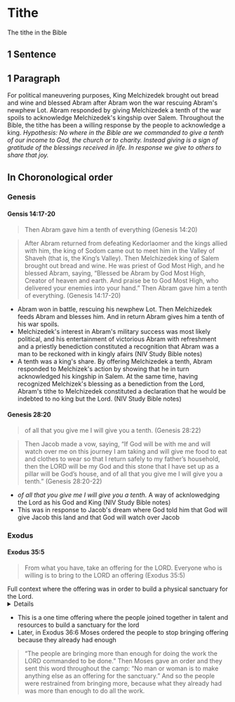# Tithe
The tithe in the Bible

## 1 Sentence

## 1 Paragraph
For political maneuvering purposes, King Melchizedek brought out bread and wine and blessed Abram after Abram won the war rescuing Abram's newphew Lot. Abram responded by giving Melchizedek a tenth of the war spoils to acknowledge Melchizedek's kingship over Salem. Throughout the Bible, the tithe has been a willing response by the people to acknowledge a king. *Hypothesis: No where in the Bible are we commanded to give a tenth of our income to God, the church or to charity. Instead giving is a sign of gratitude of the blessings received in life. In response we give to others to share that joy.*

## In Choronological order
### Genesis
#### Gensis 14:17-20
> Then Abram gave him a tenth of everything (Genesis 14:20)

> After Abram returned from defeating Kedorlaomer and the kings allied with him, the king of Sodom came out to meet him in the Valley of Shaveh (that is, the King’s Valley).
> Then Melchizedek king of Salem brought out bread and wine. He was priest of God Most High,
> and he blessed Abram, saying, “Blessed be Abram by God Most High, Creator of heaven and earth.
> And praise be to God Most High, who delivered your enemies into your hand.” Then Abram gave him a tenth of everything. (Genesis 14:17-20)

- Abram won in battle, rescuing his newphew Lot. Then Melchizedek feeds Abram and blesses him. And in return Abram gives him a tenth of his war spoils.
- Melchizedek's interest in Abram's military success was most likely political, and his entertainment of victorious Abram with refreshment and a priestly benediction constituted a recognition that Abram was a man to be reckoned with in kingly afairs (NIV Study Bible notes)
- A tenth was a king's share. By offering Melchizedek a tenth, Abram responded to Melchizek's action by showing that he in turn acknowledged his kingship in Salem. At the same time, having recognized Melchizek's blessing as a benediction from the Lord, Abram's tithe to Melchizedek constituted a declaration that he would be indebted to no king but the Lord. (NIV Study Bible notes)

#### Genesis 28:20
> of all that you give me I will give you a tenth. (Genesis 28:22)

> Then Jacob made a vow, saying, “If God will be with me and will watch over me on this journey I am taking and will give me food to eat and clothes to wear
> so that I return safely to my father’s household, then the LORD will be my God
> and this stone that I have set up as a pillar will be God’s house, and of all that you give me I will give you a tenth.” (Genesis 28:20-22)

- *of all that you give me I will give you a tenth.* A way of acknlowedging the Lord as his God and King (NIV Study Bible notes)
- This was in response to Jacob's dream where God told him that God will give Jacob this land and that God will watch over Jacob

  
### Exodus
#### Exodus 35:5
> From what you have, take an offering for the LORD. Everyone who is willing is to bring to the LORD an offering (Exodus 35:5)

<summary>
Full context where the offering was in order to build a physical sanctuary for the Lord.
<details>
> Moses said to the whole Israelite community, “This is what the LORD has commanded:
> From what you have, take an offering for the LORD. Everyone who is willing is to bring to the LORD an offering of gold, silver and bronze;
> blue, purple and scarlet yarn and fine linen; goat hair;
> ram skins dyed red and another type of durable leather ; acacia wood;
> olive oil for the light; spices for the anointing oil and for the fragrant incense;
> and onyx stones and other gems to be mounted on the ephod and breastpiece.
>  “All who are skilled among you are to come and make everything the LORD has commanded:
>  the tabernacle with its tent and its covering, clasps, frames, crossbars, posts and bases;
>  the ark with its poles and the atonement cover and the curtain that shields it;
>  the table with its poles and all its articles and the bread of the Presence;
>  the lampstand that is for light with its accessories, lamps and oil for the light;
>  the altar of incense with its poles, the anointing oil and the fragrant incense; the curtain for the doorway at the entrance to the tabernacle;
>  the altar of burnt offering with its bronze grating, its poles and all its utensils; the bronze basin with its stand;
>  the curtains of the courtyard with its posts and bases, and the curtain for the entrance to the courtyard;
>  the tent pegs for the tabernacle and for the courtyard, and their ropes;
>  the woven garments worn for ministering in the sanctuary—both the sacred garments for Aaron the priest and the garments for his sons when they serve as priests.”
>  Then the whole Israelite community withdrew from Moses’ presence,
>  and everyone who was willing and whose heart moved them came and brought an offering to the LORD for the work on the tent of meeting, for all its service, and for the sacred garments.
>  All who were willing, men and women alike, came and brought gold jewelry of all kinds: brooches, earrings, rings and ornaments. They all presented their gold as a wave offering to the LORD.
>  Everyone who had blue, purple or scarlet yarn or fine linen, or goat hair, ram skins dyed red or the other durable leather brought them.
>  Those presenting an offering of silver or bronze brought it as an offering to the LORD, and everyone who had acacia wood for any part of the work brought it.
>  Every skilled woman spun with her hands and brought what she had spun—blue, purple or scarlet yarn or fine linen.
>  And all the women who were willing and had the skill spun the goat hair.
>  The leaders brought onyx stones and other gems to be mounted on the ephod and breastpiece.
>  They also brought spices and olive oil for the light and for the anointing oil and for the fragrant incense.
>  All the Israelite men and women who were willing brought to the LORD freewill offerings for all the work the LORD through Moses had commanded them to do.
</details>
</summary>

- This is a one time offering where the people joined together in talent and resources to build a sanctuary for the lord
- Later, in Exodus 36:6 Moses ordered the people to stop bringing offering because they already had enough

> “The people are bringing more than enough for doing the work the LORD commanded to be done.”
> Then Moses gave an order and they sent this word throughout the camp: “No man or woman is to make anything else as an offering for the sanctuary.” And so the people were restrained from bringing more,
> because what they already had was more than enough to do all the work.

